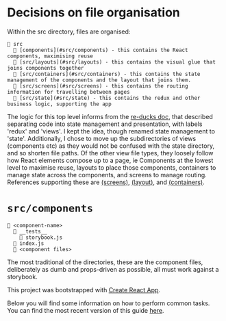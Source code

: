 # Decisions on file organisation

Within the src directory, files are organised:

    📁 src
      📁 [components](#src/components) - this contains the React components, maximising reuse
      📁 [src/layouts](#src/layouts) - this contains the visual glue that joins components together 
      📁 [src/containers](#src/containers) - this contains the state management of the components and the layout that joins them. 
      📁 [src/screens](#src/screens) - this contains the routing information for travelling between pages
      📁 [src/state](#src/state) - this contains the redux and other business logic, supporting the app
  
 The logic for this top level informs from the [re-ducks doc](https://medium.freecodecamp.org/scaling-your-redux-app-with-ducks-6115955638be), that described separating code into state management and presentation, with labels 'redux' and 'views'. I kept the idea, though renamed state management to 'state'.
 Additionally, I chose to move up the subdirectories of views (components etc) as they would not be confused with the state directory, and so shorten file paths.
 Of the other view file types, they loosely follow how React elements compose up to a page, ie Components at  the lowest level to maximise reuse, layouts to place those components, containers to manage state across the components, and screens to manage routing. References supporting these are [(screens)](https://hackernoon.com/structuring-projects-and-naming-components-in-react-1261b6e18d76), [(layout)](https://github.com/monvillalon/react-page-layout), and [(containers)](https://medium.com/@learnreact/container-components-c0e67432e005).



# `src/components`

    📁 <component-name>
      📁 __tests__
        📄 storybook.js
      📄 index.js
      📄 <component files>     

The most traditional of the directories, these are the component files, deliberately as dumb and props-driven as possible, all must work against a storybook.
















This project was bootstrapped with [Create React App](https://github.com/facebookincubator/create-react-app).

Below you will find some information on how to perform common tasks.<br>
You can find the most recent version of this guide [here](https://github.com/facebookincubator/create-react-app/blob/master/packages/react-scripts/template/README.md).

